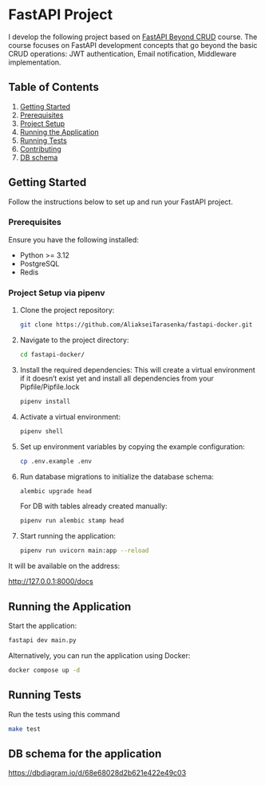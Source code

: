 # FastAPI Project

I develop the following project based
on [FastAPI Beyond CRUD](https://youtube.com/playlist?list=PLEt8Tae2spYnHy378vMlPH--87cfeh33P&si=rl-08ktaRjcm2aIQ)
course.
The course focuses on FastAPI development concepts that go beyond the basic CRUD operations:
JWT authentication, Email notification, Middleware implementation.

## Table of Contents

1. [Getting Started](#getting-started)
2. [Prerequisites](#prerequisites)
3. [Project Setup](#project-setup)
4. [Running the Application](#running-the-application)
5. [Running Tests](#running-tests)
6. [Contributing](#contributing)
7. [DB schema](#DB-schema-for-the-application)

## Getting Started

Follow the instructions below to set up and run your FastAPI project.

### Prerequisites

Ensure you have the following installed:

- Python >= 3.12
- PostgreSQL
- Redis

### Project Setup via pipenv

1. Clone the project repository:
    ```bash
    git clone https://github.com/AliakseiTarasenka/fastapi-docker.git
    ```

2. Navigate to the project directory:
    ```bash
    cd fastapi-docker/
    ```

3. Install the required dependencies:
   This will create a virtual environment if it doesn’t exist yet
   and install all dependencies from your Pipfile/Pipfile.lock
    ```bash
    pipenv install
    ```
4. Activate a virtual environment:
    ```bash
    pipenv shell
    ```

5. Set up environment variables by copying the example configuration:
    ```bash
    cp .env.example .env
    ```

6. Run database migrations to initialize the database schema:
    ```bash
    alembic upgrade head
    ```
   For DB with tables already created manually:
    ```bash
    pipenv run alembic stamp head
    ```
7. Start running the application:
    ```bash
    pipenv run uvicorn main:app --reload
    ```

It will be available on the address:

http://127.0.0.1:8000/docs

## Running the Application

Start the application:

```bash
fastapi dev main.py
```

Alternatively, you can run the application using Docker:

```bash
docker compose up -d
```

## Running Tests

Run the tests using this command

```bash
make test
```

## DB schema for the application

https://dbdiagram.io/d/68e68028d2b621e422e49c03